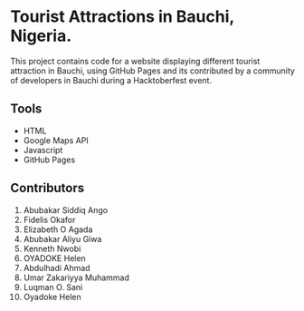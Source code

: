 # Tourist Attractions in Bauchi, Nigeria.

This project contains code for a website displaying different tourist attraction in Bauchi, using GitHub Pages and its contributed by a community of developers in Bauchi during a Hacktoberfest event.

## Tools
- HTML
- Google Maps API
- Javascript
- GitHub Pages

## Contributors
1. Abubakar Siddiq Ango
1. Fidelis Okafor
1. Elizabeth O Agada
1. Abubakar Aliyu Giwa
1. Kenneth Nwobi
1. OYADOKE Helen
1. Abdulhadi Ahmad
1. Umar Zakariyya Muhammad
1. Luqman O. Sani
1. Oyadoke Helen